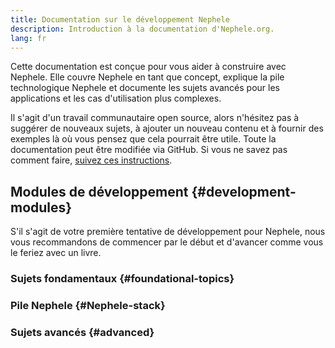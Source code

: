 ```yaml
---
title: Documentation sur le développement Nephele
description: Introduction à la documentation d'Nephele.org.
lang: fr
---
```


Cette documentation est conçue pour vous aider à construire avec Nephele. Elle couvre Nephele en tant que concept, explique la pile technologique Nephele et documente les sujets avancés pour les applications et les cas d'utilisation plus complexes.

Il s'agit d'un travail communautaire open source, alors n'hésitez pas à suggérer de nouveaux sujets, à ajouter un nouveau contenu et à fournir des exemples là où vous pensez que cela pourrait être utile. Toute la documentation peut être modifiée via GitHub. Si vous ne savez pas comment faire, [suivez ces instructions](https://github.com/Nephele/Nephele-org-website/blob/dev/docs/editing-markdown.md).

## Modules de développement {#development-modules}

S'il s'agit de votre première tentative de développement pour Nephele, nous vous recommandons de commencer par le début et d'avancer comme vous le feriez avec un livre.

### Sujets fondamentaux {#foundational-topics}

<DeveloperDocsLinks headerId="foundational-topics" />

### Pile Nephele {#Nephele-stack}

<DeveloperDocsLinks headerId="Nephele-stack" />

### Sujets avancés {#advanced}

<DeveloperDocsLinks headerId="advanced" />
